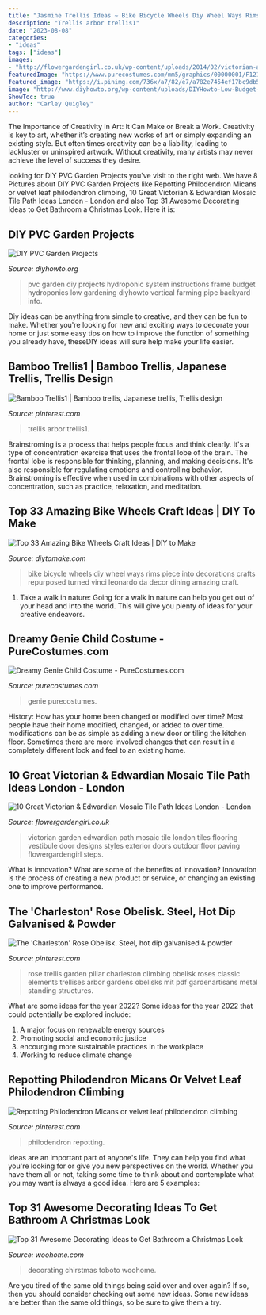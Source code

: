 ```yaml
---
title: "Jasmine Trellis Ideas ~ Bike Bicycle Wheels Diy Wheel Ways Rims Piece Into Decorations Crafts Repurposed Turned Vinci Leonardo Da Decor Dining Amazing Craft"
description: "Trellis arbor trellis1"
date: "2023-08-08"
categories:
- "ideas"
tags: ["ideas"]
images:
- "http://flowergardengirl.co.uk/wp-content/uploads/2014/02/victorian-and-edwardian-mosaic-garden-path-designs-and-styles-london-7.jpg"
featuredImage: "https://www.purecostumes.com/mm5/graphics/00000001/F121762_full_1.jpg"
featured_image: "https://i.pinimg.com/736x/a7/82/e7/a782e7454ef17bc9db54e72d607b7a62.jpg"
image: "http://www.diyhowto.org/wp-content/uploads/DIYHowto-Low-Budget-DIY-PVC-Garden-Projects-You-Can-Do-17.jpg"
ShowToc: true
author: "Carley Quigley"
---
```



The Importance of Creativity in Art: It Can Make or Break a Work.
Creativity is key to art, whether it’s creating new works of art or simply expanding an existing style. But often times creativity can be a liability, leading to lackluster or uninspired artwork. Without creativity, many artists may never achieve the level of success they desire.

	

		
looking for DIY PVC Garden Projects you've visit to the right web. We have 8 Pictures about DIY PVC Garden Projects like Repotting Philodendron Micans or velvet leaf philodendron climbing, 10 Great Victorian &amp; Edwardian Mosaic Tile Path Ideas London - London and also Top 31 Awesome Decorating Ideas to Get Bathroom a Christmas Look. Here it is:
		
    
## DIY PVC Garden Projects

<img loading=lazy src="http://www.diyhowto.org/wp-content/uploads/DIYHowto-Low-Budget-DIY-PVC-Garden-Projects-You-Can-Do-17.jpg" onerror="this.onerror=null;this.src='https://tse1.mm.bing.net/th?id=OIP.Ms6nLj2bykIjMQCaYS6fjgHaQo&amp;pid=15.1';" alt="DIY PVC Garden Projects">

_Source: diyhowto.org_

>pvc garden diy projects hydroponic system instructions frame budget hydroponics low gardening diyhowto vertical farming pipe backyard info. 

	

Diy ideas can be anything from simple to creative, and they can be fun to make. Whether you're looking for new and exciting ways to decorate your home or just some easy tips on how to improve the function of something you already have, theseDIY ideas will sure help make your life easier.

    
## Bamboo Trellis1 | Bamboo Trellis, Japanese Trellis, Trellis Design

<img loading=lazy src="https://i.pinimg.com/736x/ba/8b/27/ba8b279f9551f347aa5b0c38c21a2a64.jpg" onerror="this.onerror=null;this.src='https://tse1.mm.bing.net/th?id=OIP.QJtUycdUbPUg9XXxHJXk0QAAAA&amp;pid=15.1';" alt="Bamboo Trellis1 | Bamboo trellis, Japanese trellis, Trellis design">

_Source: pinterest.com_

>trellis arbor trellis1. 

	

Brainstroming is a process that helps people focus and think clearly. It's a type of concentration exercise that uses the frontal lobe of the brain. The frontal lobe is responsible for thinking, planning, and making decisions. It's also responsible for regulating emotions and controlling behavior. Brainstroming is effective when used in combinations with other aspects of concentration, such as practice, relaxation, and meditation.

    
## Top 33 Amazing Bike Wheels Craft Ideas | DIY To Make

<img loading=lazy src="http://www.diytomake.com/wp-content/uploads/2016/11/Bike-Wheels-Unconventional-Wall-Piece.jpg" onerror="this.onerror=null;this.src='https://tse3.mm.bing.net/th?id=OIP.itiUngLKyZUDm6eTX_ZzogHaLD&amp;pid=15.1';" alt="Top 33 Amazing Bike Wheels Craft Ideas | DIY to Make">

_Source: diytomake.com_

>bike bicycle wheels diy wheel ways rims piece into decorations crafts repurposed turned vinci leonardo da decor dining amazing craft. 

	

1) Take a walk in nature: Going for a walk in nature can help you get out of your head and into the world. This will give you plenty of ideas for your creative endeavors.

    
## Dreamy Genie Child Costume - PureCostumes.com

<img loading=lazy src="https://www.purecostumes.com/mm5/graphics/00000001/F121762_full_1.jpg" onerror="this.onerror=null;this.src='https://tse4.mm.bing.net/th?id=OIP.Kc6CJNiFcjC4gCFFkrTBDQHaLO&amp;pid=15.1';" alt="Dreamy Genie Child Costume - PureCostumes.com">

_Source: purecostumes.com_

>genie purecostumes. 

	

History: How has your home been changed or modified over time?
Most people have their home modified, changed, or added to over time. modifications can be as simple as adding a new door or tiling the kitchen floor. Sometimes there are more involved changes that can result in a completely different look and feel to an existing home.

    
## 10 Great Victorian &amp; Edwardian Mosaic Tile Path Ideas London - London

<img loading=lazy src="http://flowergardengirl.co.uk/wp-content/uploads/2014/02/victorian-and-edwardian-mosaic-garden-path-designs-and-styles-london-7.jpg" onerror="this.onerror=null;this.src='https://tse1.mm.bing.net/th?id=OIP.rRNc-fJYzVLN92hk9rRfCgHaJ4&amp;pid=15.1';" alt="10 Great Victorian &amp; Edwardian Mosaic Tile Path Ideas London - London">

_Source: flowergardengirl.co.uk_

>victorian garden edwardian path mosaic tile london tiles flooring vestibule door designs styles exterior doors outdoor floor paving flowergardengirl steps. 

	

What is innovation? What are some of the benefits of innovation?
Innovation is the process of creating a new product or service, or changing an existing one to improve performance.

    
## The &#039;Charleston&#039; Rose Obelisk. Steel, Hot Dip Galvanised &amp; Powder

<img loading=lazy src="https://i.pinimg.com/736x/a7/82/e7/a782e7454ef17bc9db54e72d607b7a62.jpg" onerror="this.onerror=null;this.src='https://tse4.mm.bing.net/th?id=OIP.rX8AT6vr5ap-QW8_P5Wb6QHaLH&amp;pid=15.1';" alt="The &#039;Charleston&#039; Rose Obelisk. Steel, hot dip galvanised &amp; powder">

_Source: pinterest.com_

>rose trellis garden pillar charleston climbing obelisk roses classic elements trellises arbor gardens obelisks mit pdf gardenartisans metal standing structures. 

	

What are some ideas for the year 2022?
Some ideas for the year 2022 that could potentially be explored include: 
1. A major focus on renewable energy sources 
2. Promoting social and economic justice 
3. encourging more sustainable practices in the workplace 
4. Working to reduce climate change 

    
## Repotting Philodendron Micans Or Velvet Leaf Philodendron Climbing

<img loading=lazy src="https://i.pinimg.com/736x/55/5e/30/555e307b058e34fecf46ceaacafb3de6.jpg" onerror="this.onerror=null;this.src='https://tse4.mm.bing.net/th?id=OIP.nr3qZKTy95bi36xQqjsctgHaLL&amp;pid=15.1';" alt="Repotting Philodendron Micans or velvet leaf philodendron climbing">

_Source: pinterest.com_

>philodendron repotting. 

	

Ideas are an important part of anyone's life. They can help you find what you're looking for or give you new perspectives on the world. Whether you have them all or not, taking some time to think about and contemplate what you may want is always a good idea. Here are 5 examples: 

    
## Top 31 Awesome Decorating Ideas To Get Bathroom A Christmas Look

<img loading=lazy src="https://www.woohome.com/wp-content/uploads/2017/11/bring-christmas-spirit-into-bathroom-31.jpg" onerror="this.onerror=null;this.src='https://tse2.mm.bing.net/th?id=OIP.ityQ5JE3CgTUCNZ_bNaNEQHaJ4&amp;pid=15.1';" alt="Top 31 Awesome Decorating Ideas to Get Bathroom a Christmas Look">

_Source: woohome.com_

>decorating chirstmas toboto woohome. 

	

Are you tired of the same old things being said over and over again? If so, then you should consider checking out some new ideas. Some new ideas are better than the same old things, so be sure to give them a try.

